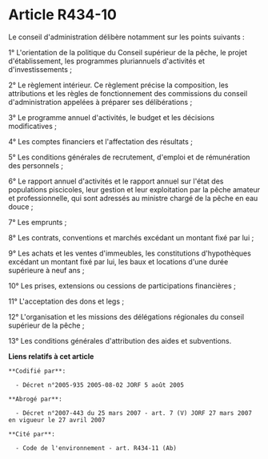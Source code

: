 # Article R434-10

Le conseil d'administration délibère notamment sur les points suivants :

1° L'orientation de la politique du Conseil supérieur de la pêche, le projet d'établissement, les programmes pluriannuels
d'activités et d'investissements ;

2° Le règlement intérieur. Ce règlement précise la composition, les attributions et les règles de fonctionnement des
commissions du conseil d'administration appelées à préparer ses délibérations ;

3° Le programme annuel d'activités, le budget et les décisions modificatives ;

4° Les comptes financiers et l'affectation des résultats ;

5° Les conditions générales de recrutement, d'emploi et de rémunération des personnels ;

6° Le rapport annuel d'activités et le rapport annuel sur l'état des populations piscicoles, leur gestion et leur
exploitation par la pêche amateur et professionnelle, qui sont adressés au ministre chargé de la pêche en eau douce ;

7° Les emprunts ;

8° Les contrats, conventions et marchés excédant un montant fixé par lui ;

9° Les achats et les ventes d'immeubles, les constitutions d'hypothèques excédant un montant fixé par lui, les baux et
locations d'une durée supérieure à neuf ans ;

10° Les prises, extensions ou cessions de participations financières ;

11° L'acceptation des dons et legs ;

12° L'organisation et les missions des délégations régionales du conseil supérieur de la pêche ;

13° Les conditions générales d'attribution des aides et subventions.

**Liens relatifs à cet article**

	**Codifié par**:

	  - Décret n°2005-935 2005-08-02 JORF 5 août 2005

	**Abrogé par**:

	  - Décret n°2007-443 du 25 mars 2007 - art. 7 (V) JORF 27 mars 2007 en vigueur le 27 avril 2007

	**Cité par**:

	  - Code de l'environnement - art. R434-11 (Ab)
